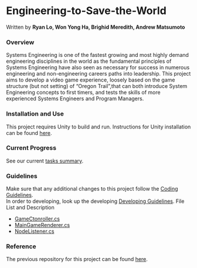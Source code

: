 # Engineering-to-Save-the-World

Written by **Ryan Lo, Won Yong Ha, Brighid Meredith, Andrew Matsumoto**

### Overview
Systems Engineering is one of the fastest growing and most highly demand engineering disciplines in the world as the fundamental principles of Systems Engineering have also seen as necessary for success in numerous engineering and non-engineering careers paths into leadership. This project aims to develop a video game experience, loosely based on the game structure (but not setting) of “Oregon Trail”,that can both introduce System Engineering concepts to first timers, and tests the skills of more experienced Systems Engineers and Program Managers.

### Installation and Use
This project requires Unity to build and run. Instructions for Unity installation can be found [here](https://docs.unity3d.com/Manual/InstallingUnity.html).

### Current Progress
See our current [tasks summary](Documents/TasksProgress.md).

### Guidelines
Make sure that any additional changes to this project follow the [Coding Guidelines](Documents/CodingGuideline.md). </br>
In order to developing, look up the developing [Developing Guidelines](Documents/DevelopingGuideline.md).
File List and Description
* [GameCtonroller.cs](Documents/GameControllerDescription.md)
* [MainGameRenderer.cs](Documents/MainGameRendererDescription.md)
* [NodeListener.cs](Documents/NodeListener.md)

### Reference
The previous repository for this project can be found [here](https://github.com/hpmsora/Project---Engineering-to-Save-the-world/tree/master).